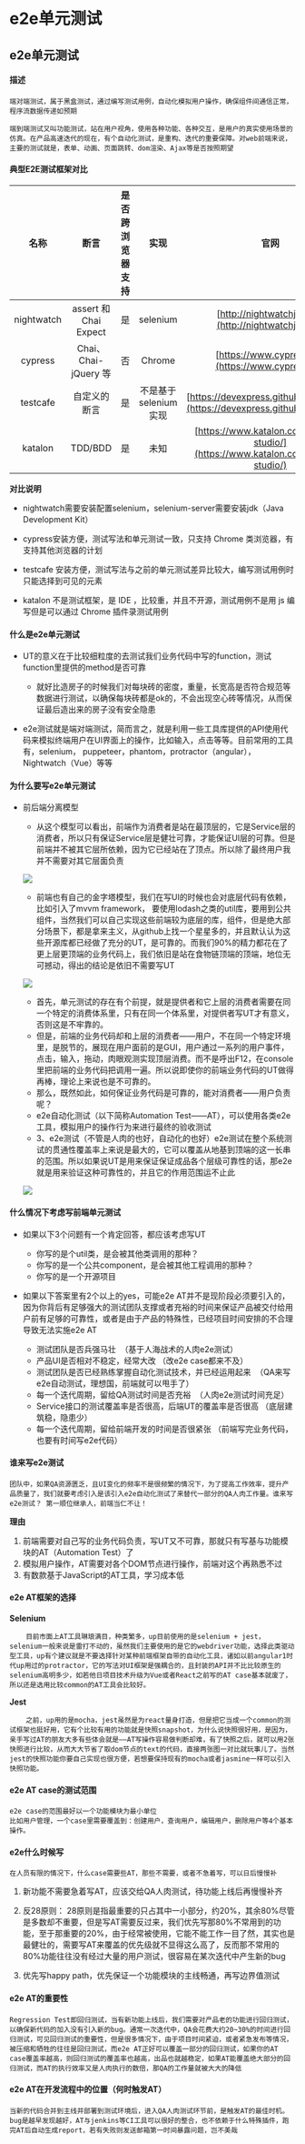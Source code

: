 # e2e单元测试  

## e2e单元测试

#### 描述

	端对端测试，属于黑盒测试，通过编写测试用例，自动化模拟用户操作，确保组件间通信正常，程序流数据传递如预期

	端到端测试又叫功能测试，站在用户视角，使用各种功能、各种交互，是用户的真实使用场景的仿真。在产品高速迭代的现在，有个自动化测试，是重构、迭代的重要保障。对web前端来说，主要的测试就是，表单、动画、页面跳转、dom渲染、Ajax等是否按照期望

#### 典型E2E测试框架对比

|名称|断言|是否跨浏览器支持|实现|官网|是否开源|
|:---:|:---:|:---:|:---:|:---:|:---:|
|nightwatch|assert 和 Chai Expect|是|selenium|[http://nightwatchjs.org/](http://nightwatchjs.org/)|是|
|cypress|Chai、Chai-jQuery 等|否|Chrome|[https://www.cypress.io/](https://www.cypress.io/)|是|
|testcafe|自定义的断言|是|不是基于 selenium 实现|[https://devexpress.github.io/testcafe/](https://devexpress.github.io/testcafe/)|是|
|katalon|TDD/BDD|是|未知|[https://www.katalon.com/katalon-studio/](https://www.katalon.com/katalon-studio/)|否|

**对比说明**

* nightwatch需要安装配置selenium，selenium-server需要安装jdk（Java Development Kit）

* cypress安装方便，测试写法和单元测试一致，只支持 Chrome 类浏览器，有支持其他浏览器的计划

* testcafe 安装方便，测试写法与之前的单元测试差异比较大，编写测试用例时只能选择到可见的元素

* katalon 不是测试框架，是 IDE ，比较重，并且不开源，测试用例不是用 js 编写但是可以通过 Chrome 插件录测试用例

#### 什么是e2e单元测试

* UT的意义在于比较细粒度的去测试我们业务代码中写的function，测试function里提供的method是否可靠

	* 就好比造房子的时候我们对每块砖的密度，重量，长宽高是否符合规范等数据进行测试，以确保每块砖都是ok的，不会出现空心砖等情况，从而保证最后造出来的房子没有安全隐患

* e2e测试就是端对端测试，简而言之，就是利用一些工具库提供的API使用代码来模拟终端用户在UI界面上的操作，比如输入，点击等等。目前常用的工具有，selenium， puppeteer，phantom，protractor（angular）， Nightwatch（Vue）等等

#### 为什么要写e2e单元测试

* 前后端分离模型

	* 从这个模型可以看出，前端作为消费者是站在最顶层的，它是Service层的消费者，所以只有保证Service层是健壮可靠，才能保证UI层的可靠。但是前端并不被其它层所依赖，因为它已经站在了顶点。所以除了最终用户我并不需要对其它层面负责
		
	![](https://img.mubu.com/document_image/9a2d7d0b-7929-48a9-8199-e348dcb3a822-1337009.jpg)
		
	* 前端也有自己的金字塔模型，我们在写UI的时候也会对底层代码有依赖，比如引入了mvvm framework， 要使用lodash之类的util库，要用到公共组件，当然我们可以自己实现这些前端较为底层的库，组件，但是绝大部分场景下，都是拿来主义，从github上找一个星星多的，并且默认认为这些开源库都已经做了充分的UT，是可靠的。而我们90%的精力都花在了更上层更顶端的业务代码上，我们依旧是站在食物链顶端的顶端，地位无可撼动，得出的结论是依旧不需要写UT
		
	![](https://img.mubu.com/document_image/5914f0ca-588f-47cd-9582-92bc5f13b95c-1337009.jpg)
		
	* 首先，单元测试的存在有个前提，就是提供者和它上层的消费者需要在同一个特定的消费体系里，只有在同一个体系里，对提供者写UT才有意义，否则这是不牢靠的。
	* 但是，前端的业务代码却和上层的消费者——用户，不在同一个特定环境里，是脱节的，展现在用户面前的是GUI，用户通过一系列的用户事件，点击，输入，拖动，肉眼观测实现顶层消费。而不是呼出F12，在console里把前端的业务代码把调用一遍。所以说即使你的前端业务代码的UT做得再棒，理论上来说也是不可靠的。
	* 那么，既然如此，如何保证业务代码是可靠的，能对消费者——用户负责呢？
	* e2e自动化测试（以下简称Automation Test——AT），可以使用各类e2e工具，模拟用户的操作行为来进行最终的验收测试
	* 3、e2e测试（不管是人肉的也好，自动化的也好）e2e测试在整个系统测试的贯通性覆盖率上来说是最大的，它可以覆盖从地基到顶端的这一长串的范围。所以如果说UT是用来保证保证成品各个层级可靠性的话，那e2e就是用来验证这种可靠性的，并且它的作用范围运不止此
		
	![](https://img.mubu.com/document_image/9fe547e0-cc32-4cee-bf29-5dfde06cc71b-1337009.jpg)
			
#### 什么情况下考虑写前端单元测试

* 如果以下3个问题有一个肯定回答，都应该考虑写UT

	* 你写的是个util类，是会被其他类调用的那种？
	* 你写的是一个公共component，是会被其他工程调用的那种？
	* 你写的是一个开源项目

* 如果以下答案里有2个以上的yes，可能e2e AT并不是现阶段必须要引入的，因为你背后有足够强大的测试团队支撑或者充裕的时间来保证产品被交付给用户前有足够的可靠性，或者是由于产品的特殊性，已经项目时间安排的不合理导致无法实施e2e AT

	* 测试团队是否兵强马壮  （基于人海战术的人肉e2e测试）
	* 产品UI是否相对不稳定，经常大改 （改e2e case都来不及）
	* 测试团队是否已经熟练掌握自动化测试技术，并已经运用起来  （QA来写e2e自动测试，理想国，前端就可以甩手了）
	* 每一个迭代周期，留给QA测试时间是否充裕  （人肉e2e测试时间充足）
	* Service接口的测试覆盖率是否很高，后端UT的覆盖率是否很高 （底层建筑稳，隐患少）
	* 每一个迭代周期，留给前端开发的时间是否很紧张 （前端写完业务代码，也要有时间写e2e代码）

#### 谁来写e2e测试

	团队中，如果QA资源匮乏，且UI变化的频率不是很频繁的情况下，为了提高工作效率，提升产品质量了，我们就要考虑引入是该引入e2e自动化测试了来替代一部分的QA人肉工作量。谁来写e2e测试？ 第一顺位继承人，前端当仁不让！
	
**理由**

1. 前端需要对自己写的业务代码负责，写UT又不可靠，那就只有写基与功能模块的AT（Automation Test）了
2. 模拟用户操作，AT需要对各个DOM节点进行操作，前端对这个再熟悉不过
3. 有数款基于JavaScript的AT工具，学习成本低

#### e2e AT框架的选择

**Selenium**

		目前市面上AT工具琳琅满目，种类繁多，up目前使用的是selenium + jest， selenium一般来说是雷打不动的，虽然我们主要使用的是它的webdriver功能，选择此类驱动型工具，up有个建议就是不要选择针对某种前端框架自带的自动化工具，诸如以前angular1时代up用过的protractor，它的写法对UI框架是强耦合的，且封装的API并不比比较原生的selenium高明多少，如若他日项目技术升级为Vue或者React之前写的AT case基本就废了，所以还是选用比较common的AT工具会比较好。

**Jest**

		之前，up用的是mocha，jest虽然是为react量身打造，但是把它当成一个common的测试框架也挺好用，它有个比较有用的功能就是快照snapshot，为什么说快照很好用，是因为，亲手写过AT的朋友大多有些体会就是——AT写操作容易做判断却难，有了快照之后，就可以用2张快照进行比较，从而大大节省了取dom节点的text的代码，直接两张图一对比就玩事儿了。当然jest的快照功能你要自己实现也很方便，若想要保持现有的mocha或者jasmine一样可以引入快照功能。

#### e2e AT case的测试范围

	e2e case的范围最好以一个功能模块为最小单位
	比如用户管理，一个case里需要覆盖到：创建用户，查询用户，编辑用户，删除用户等4个基本操作。

#### e2e什么时候写

	在人员有限的情况下，什么case需要些AT，那些不需要，或者不急着写，可以日后慢慢补

1. 新功能不需要急着写AT，应该交给QA人肉测试，待功能上线后再慢慢补齐

2. 反28原则： 28原则是指最重要的只占其中一小部分，约20%，其余80%尽管是多数却不重要，但是写AT需要反过来，我们优先写那80%不常用到的功能，至于那重要的20%，由于经常被使用，它能不能工作一目了然，其实也是最健壮的，需要写AT来覆盖的优先级就不显得这么高了，反而那不常用的80%功能往往没有经过大量的用户测试，很容易在某次迭代中产生新的bug

3. 优先写happy path，优先保证一个功能模块的主线畅通，再写边界值测试

#### e2e AT的重要性

	Regression Test即回归测试，当有新功能上线后，我们需要对产品老的功能进行回归测试，以确保新代码的加入没有引入新的bug。通常一次迭代中，QA会花费大约20~30%的时间进行回归测试，可见回归测试的重要性，但是很多情况下，由于项目时间紧迫，或者紧急发布等情况，被压缩和牺牲的往往是回归测试，而e2e AT正好可以覆盖一部分的回归测试，如果你的AT case覆盖率越高，则回归测试的覆盖率也越高，出品也就越稳定，如果AT能覆盖绝大部分的回归测试，而AT的执行效率又是人肉执行的数倍，那QA的工作量就被大大的降低

#### e2e AT在开发流程中的位置（何时触发AT）

	当新的代码合并到主线并部署到测试环境后，进入QA人肉测试环节前，是触发AT的最佳时机。bug是越早发现越好，AT与jenkins等CI工具可以很好的整合，也不依赖于什么特殊插件，跑完AT后自动生成report，若有失败则发送邮箱第一时间暴露问题，岂不美哉
